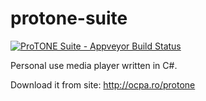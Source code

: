 # protone-suite
[![ProTONE Suite - Appveyor Build Status](https://ci.appveyor.com/api/projects/status/ifocbjuv3btx2spu?svg=true)](https://ci.appveyor.com/project/octavian-paraschiv/protone-suite)

Personal use media player written in C#.

Download it from site: http://ocpa.ro/protone
